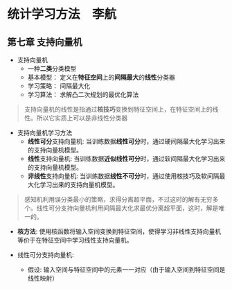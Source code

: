 # 统计学习方法　李航
## 第七章 支持向量机
- 支持向量机
    - 一种**二类**分类模型
    - 基本模型： 定义在**特征空间**上的**间隔最大**的**线性**分类器
    - 学习策略： 间隔最大化
    - 学习算法： 求解凸二次规划的最优化算法

> 支持向量机的线性是指通过**核技巧**变换到特征空间上，在特征空间上的线性。所以它实质上可以是非线性分类器


- 支持向量机学习方法
    - **线性可分**支持向量机: 当训练数据**线性可分**时，通过硬间隔最大化学习出来的支持向量机模型。
    - **线性**支持向量机: 当训练数据**近似线性可分**时，通过软间隔最大化学习出来的支持向量机模型。
    - **非线性**支持向量机: 当训练数据**线性不可分**时，通过使用核技巧及软间隔最大化学习出来的支持向量机模型。

> 感知机利用误分类最小的策略，求得分离超平面，不过这时的解有无穷多个。线性可分支持向量机利用间隔最大化求最优分离超平面，这时，解是唯一的。

- **核方法**: 使用核函数将输入空间变换到特征空间，使得学习非线性支持向量机等价于在特征空间中学习线性支持向量机。

- 线性可分支持向量机:
    - 假设: 输入空间与特征空间中的元素一一对应（由于输入空间到特征空间是线性映射）
    
